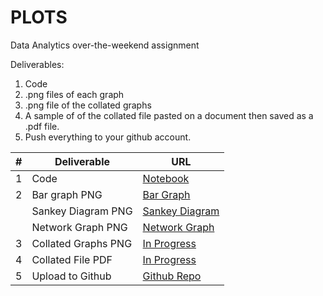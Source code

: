 # PLOTS
Data Analytics over-the-weekend assignment

Deliverables:
1. Code
2. .png files of each graph
3. .png file of the collated graphs
4. A sample of of the collated file pasted on a document then saved as a .pdf file.
5. Push everything to your github account.

| # | Deliverable | URL |
| ----- | -------- | ------- |
| 1 | Code | [Notebook](notebook.ipynb) |
| 2 | Bar graph PNG | [Bar Graph](img/bar_graph.png) |
|  | Sankey Diagram PNG | [Sankey Diagram](img/sankey_diagram.png) |
|  | Network Graph PNG | [Network Graph](img/network_graph.png) |
| 3 | Collated Graphs PNG | [In Progress](https://github.com/zeusschoolacc/PLOTS/tree/main) |
| 4 | Collated File PDF | [In Progress](https://github.com/zeusschoolacc/PLOTS/tree/main) |
| 5 | Upload to Github | [Github Repo](https://github.com/zeusschoolacc/PLOTS/tree/main) |